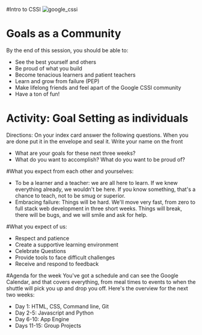 
#Intro to CSSI
<img src= "http://4.bp.blogspot.com/-AU0aZPUBjFQ/VK74gygcU9I/AAAAAAAALng/7OiC-zMVDwQ/s1600/Screen%2BShot%2B2015-01-08%2Bat%2B4.36.35%2BPM.png" alt="google_cssi">

# Goals as a Community

By the end of this session, you should be able to:
+ See the best yourself and others
+ Be proud of what you build
+ Become tenacious learners and patient teachers
+ Learn and grow from failure (PEP)
+ Make lifelong friends and feel apart of the Google CSSI community
+ Have a ton of fun!

# Activity: Goal Setting as individuals
Directions: On your index card answer the following questions. When you are done put it in the envelope and seal it. Write your name on the front
+	What are your goals for these next three weeks?
+	What do you want to accomplish? What do you want to be proud of?

#What you expect from each other and yourselves:
+	To be a learner and a teacher: we are all here to learn. If we knew everything already, we wouldn't be here. If you know something, that's a chance to teach, not to be smug or superior.
+ Embracing failure: Things will be hard. We'll move very fast, from zero to full stack web development in three short weeks. Things will break, there will be bugs, and we will smile and ask for help.

#What you expect of us:
+	Respect and patience
+	Create a supportive learning environment
+ Celebrate Questions
+ Provide tools to face difficult challenges
+ Receive and respond to feedback

#Agenda for the week
You've got a schedule and can see the Google Calendar, and that covers everything, from meal times to events to when the shuttle will pick you up and drop you off. Here's the overview for the next two weeks:

+	Day 1: HTML, CSS, Command line, Git
+	Day 2-5: Javascript and Python
+	Day 6-10: App Engine
+	Days 11-15: Group Projects
